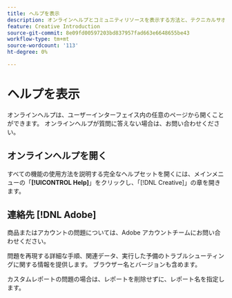 ```yaml
---
title: ヘルプを表示
description: オンラインヘルプとコミュニティリソースを表示する方法と、テクニカルサポートを受ける方法について説明します。
feature: Creative Introduction
source-git-commit: 8e09fd00597203bd837957fad663e6648655be43
workflow-type: tm+mt
source-wordcount: '113'
ht-degree: 0%

---
```


# ヘルプを表示

オンラインヘルプは、ユーザーインターフェイス内の任意のページから開くことができます。 オンラインヘルプが質問に答えない場合は、お問い合わせください。

## オンラインヘルプを開く

すべての機能の使用方法を説明する完全なヘルプセットを開くには、メインメニューの「**[!UICONTROL Help]**」をクリックし、「[!DNL Creative]」の章を開きます。

<!--
## Ask the Adobe Advertising community

Look for answers to your questions in the [Adobe Advertising community forums](https://experienceleaguecommunities.adobe.com/t5/adobe-advertising/ct-p/adobe-advertising-cloud-community?profile.language=ja).
-->

## 連絡先 [!DNL Adobe]

商品またはアカウントの問題については、Adobe アカウントチームにお問い合わせください。

問題を再現する詳細な手順、関連データ、実行した予備のトラブルシューティングに関する情報を提供します。 ブラウザー名とバージョンも含めます。

カスタムレポートの問題の場合は、レポートを削除せずに、レポート名を指定します。
